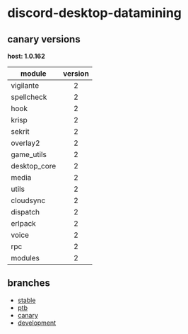 # discord-desktop-datamining

## canary versions

**host: 1.0.162**

| module | version |
| ------ | :-----: |
| vigilante | 2 |
| spellcheck | 2 |
| hook | 2 |
| krisp | 2 |
| sekrit | 2 |
| overlay2 | 2 |
| game_utils | 2 |
| desktop_core | 2 |
| media | 2 |
| utils | 2 |
| cloudsync | 2 |
| dispatch | 2 |
| erlpack | 2 |
| voice | 2 |
| rpc | 2 |
| modules | 2 |

## branches

- [stable](https://github.com/OpenAsar/discord-desktop-datamining/tree/stable)
- [ptb](https://github.com/OpenAsar/discord-desktop-datamining/tree/ptb)
- [canary](https://github.com/OpenAsar/discord-desktop-datamining/tree/canary)
- [development](https://github.com/OpenAsar/discord-desktop-datamining/tree/development)